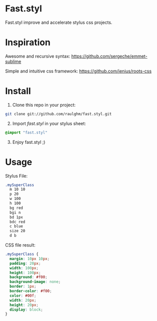Fast.styl
=========

Fast.styl improve and accelerate stylus css projects.

Inspiration
==========

Awesome and recursive syntax: https://github.com/sergeche/emmet-sublime

Simple and intuitive css framework: https://github.com/jenius/roots-css

Install
==========
  1. Clone this repo in your project:
  ``` sh
  git clone git://github.com/raulghm/fast.styl.git
  ```
  2. Import *fast.styl* in your stylus sheet:
    
  ``` CSS
  @import "fast.styl"
  ```
  3. Enjoy fast.styl ;)

Usage
==========

Stylus File:
  
  ``` CSS
  .mySuperClass
    m 10 10
    p 20
    w 100
  	h 100
  	bg red
  	bgi n
  	bd 1px
  	bdc red
  	c blue
  	size 20
  	d b
  ``` 
  

CSS file result:
  ``` CSS
  .mySuperClass {  
    margin: 10px 10px;
    padding: 20px;
    width: 100px;
    height: 100px;
    background: #f00;
    background-image: none;
    border: 1px;
    border-color: #f00;
    color: #00f;
    width: 20px;
    height: 20px;
    display: block;
  }
  ``` 
